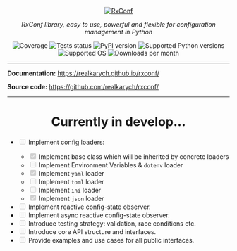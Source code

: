 <p align="center">
  <a href="https://github.com/realkarych/rxconf">
  <img src="https://github.com/user-attachments/assets/5a0beb84-2a52-4cfc-80c5-48a20e49a952" alt="RxConf"></a>
</p>

<p align="center">
    <em>RxConf library, easy to use, powerful and flexible for configuration management in Python</em>
</p>

<p align="center">
  <img src="https://realkarych.github.io/rxconf/coverage.svg" alt="Coverage">
  <img src="https://github.com/realkarych/rxconf/actions/workflows/run_tests.yml/badge.svg" alt="Tests status">
  <img src="https://img.shields.io/pypi/v/rxconf" alt="PyPI version">
  <img src="https://img.shields.io/pypi/pyversions/rxconf?color=dark-green" alt="Supported Python versions">
  <img src="https://img.shields.io/badge/Supported%20OS-Windows%2C%20macOS%2C%20Linux-default" alt="Supported OS">
  <img src="https://static.pepy.tech/badge/rxconf/month" alt="Downloads per month">
</p>

---

**Documentation:** <https://realkarych.github.io/rxconf/>

**Source code:** <https://github.com/realkarych/rxconf/>

---

<h1 align="center">
Currently in develop...
</h1>

<ul>
  <li><input type="checkbox" disabled> Implement config loaders:</li>
  <ul>
    <li><input type="checkbox" checked disabled> Implement base class which will be inherited by concrete loaders</li>
    <li><input type="checkbox" disabled> Implement Environment Variables & <code>dotenv</code> loader</li>
    <li><input type="checkbox" checked disabled> Implement <code>yaml</code> loader</li>
    <li><input type="checkbox" disabled> Implement <code>toml</code> loader</li>
    <li><input type="checkbox" disabled> Implement <code>ini</code> loader</li>
    <li><input type="checkbox" checked disabled> Implement <code>json</code> loader</li>
  </ul>
  <li><input type="checkbox" disabled> Implement reactive config-state observer.</li>
  <li><input type="checkbox" disabled> Implement async reactive config-state observer.</li>
  <li><input type="checkbox" disabled> Introduce testing strategy: validation, race conditions etc.</li>
  <li><input type="checkbox" disabled> Introduce core API structure and interfaces.</li>
  <li><input type="checkbox" disabled> Provide examples and use cases for all public interfaces.</li>
</ul>
